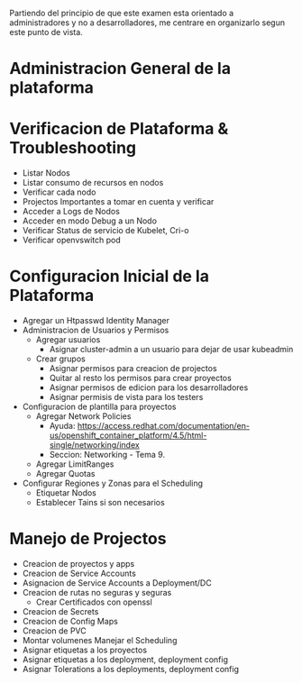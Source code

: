 Partiendo del principio de que este examen esta orientado a administradores y no a desarrolladores, me centrare en organizarlo segun este punto de vista.

# Administracion General de la plataforma
# Verificacion de Plataforma & Troubleshooting
- Listar Nodos
- Listar consumo de recursos en nodos
- Verificar cada nodo
- Projectos Importantes a tomar en cuenta y verificar
- Acceder a Logs de Nodos
- Acceder en modo Debug a un Nodo
- Verificar Status de servicio de Kubelet, Cri-o
- Verificar openvswitch pod

# Configuracion Inicial de la Plataforma
- Agregar un Htpasswd Identity Manager
- Administracion de Usuarios y Permisos
	- Agregar usuarios
		- Asignar cluster-admin a un usuario para dejar de usar kubeadmin
	- Crear grupos
		- Asignar permisos para creacion de projectos
		- Quitar al resto los permisos para crear proyectos
		- Asignar permisos de edicion para los desarrolladores
		- Asignar permisis de vista para los testers
- Configuracion de plantilla para proyectos
	- Agregar Network Policies
		- Ayuda: https://access.redhat.com/documentation/en-us/openshift_container_platform/4.5/html-single/networking/index
		- Seccion: Networking - Tema 9.
	- Agregar LimitRanges
	- Agregar Quotas
- Configurar Regiones y Zonas para el Scheduling
	- Etiquetar Nodos
	- Establecer Tains si son necesarios

# Manejo de Projectos
- Creacion de proyectos y apps
- Creacion de Service Accounts
- Asignacion de Service Accounts a Deployment/DC
- Creacion de rutas no seguras y seguras
	- Crear Certificados con openssl
- Creacion de Secrets
- Creacion de Config Maps
- Creacion de PVC
- Montar volumenes
Manejar el Scheduling
- Asignar etiquetas a los proyectos
- Asignar etiquetas a los deployment, deployment config
- Asignar Tolerations a los deployments, deployment config
